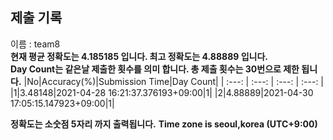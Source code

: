 


  
## 제출 기록  
이름 : team8  
**현재 평균 정확도는 4.185185 입니다. 최고 정확도는 4.88889 입니다.**  
**Day Count는 같은날 제출한 횟수를 의미 합니다. 총 제출 횟수는 30번으로 제한 됩니다.**
|No|Accuracy(%)|Submission Time|Day Count|
| :---: | :---: | :---: | :---: |
|1|3.48148|2021-04-28 16:21:37.376193+09:00|1|
|2|4.88889|2021-04-30 17:05:15.147923+09:00|1|


**정확도는 소숫점 5자리 까지 출력됩니다.**
**Time zone is seoul,korea (UTC+9:00)**

